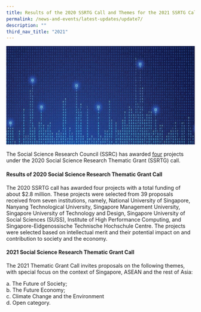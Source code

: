 ```yaml
---
title: Results of the 2020 SSRTG Call and Themes for the 2021 SSRTG Call
permalink: /news-and-events/latest-updates/update7/
description: ""
third_nav_title: "2021"
---
```

![](/images/updates5.jpg)

The Social Science Research Council (SSRC) has awarded [four](https://staging.d2ih14cxifahz0.amplifyapp.com/grant-recipients/2020/ssrtg2020/) projects under the 2020 Social Science Research Thematic Grant (SSRTG) call.

#### **Results of 2020 Social Science Research Thematic Grant Call**
The 2020 SSRTG call has awarded four projects with a total funding of about $2.8 million. These projects were selected from 39 proposals received from seven institutions, namely, National University of Singapore, Nanyang Technological University, Singapore Management University, Singapore University of Technology and Design, Singapore University of Social Sciences (SUSS), Institute of High Performance Computing, and Singapore-Eidgenossische Technische Hochschule Centre. The projects were selected based on intellectual merit and their potential impact on and contribution to society and the economy.

#### **2021 Social Science Research Thematic Grant Call**

The 2021 Thematic Grant Call invites proposals on the following themes, with special focus on the context of Singapore, ASEAN and the rest of Asia:

 a\. The Future of Society;<br>
 b\. The Future Economy;<br>
 c\. Climate Change and the Environment<br>
 d\. Open category.